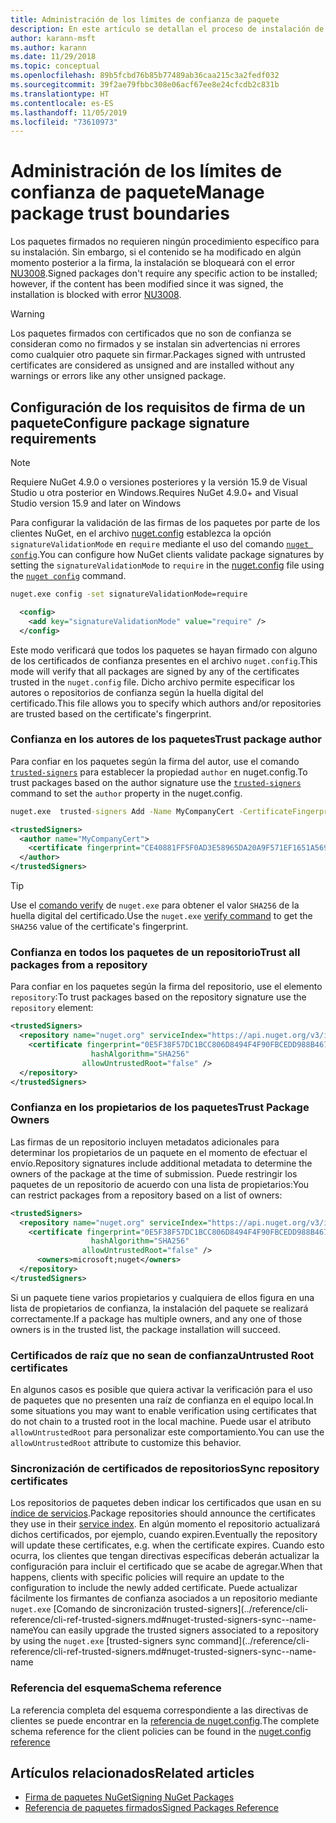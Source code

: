 ```yaml
---
title: Administración de los límites de confianza de paquete
description: En este artículo se detallan el proceso de instalación de paquetes NuGet firmados y las opciones de configuración de la confianza en la firma de los paquetes.
author: karann-msft
ms.author: karann
ms.date: 11/29/2018
ms.topic: conceptual
ms.openlocfilehash: 89b5fcbd76b85b77489ab36caa215c3a2fedf032
ms.sourcegitcommit: 39f2ae79fbbc308e06acf67ee8e24cfcdb2c831b
ms.translationtype: HT
ms.contentlocale: es-ES
ms.lasthandoff: 11/05/2019
ms.locfileid: "73610973"
---
```

# <a name="manage-package-trust-boundaries"></a><span data-ttu-id="a8066-103">Administración de los límites de confianza de paquete</span><span class="sxs-lookup"><span data-stu-id="a8066-103">Manage package trust boundaries</span></span>

<span data-ttu-id="a8066-104">Los paquetes firmados no requieren ningún procedimiento específico para su instalación. Sin embargo, si el contenido se ha modificado en algún momento posterior a la firma, la instalación se bloqueará con el error [NU3008](../reference/errors-and-warnings/NU3008.md).</span><span class="sxs-lookup"><span data-stu-id="a8066-104">Signed packages don't require any specific action to be installed; however, if the content has been modified since it was signed, the installation is blocked with error [NU3008](../reference/errors-and-warnings/NU3008.md).</span></span>

> [!Warning]
> <span data-ttu-id="a8066-105">Los paquetes firmados con certificados que no son de confianza se consideran como no firmados y se instalan sin advertencias ni errores como cualquier otro paquete sin firmar.</span><span class="sxs-lookup"><span data-stu-id="a8066-105">Packages signed with untrusted certificates are considered as unsigned and are installed without any warnings or errors like any other unsigned package.</span></span>

## <a name="configure-package-signature-requirements"></a><span data-ttu-id="a8066-106">Configuración de los requisitos de firma de un paquete</span><span class="sxs-lookup"><span data-stu-id="a8066-106">Configure package signature requirements</span></span>

> [!Note]
> <span data-ttu-id="a8066-107">Requiere NuGet 4.9.0 o versiones posteriores y la versión 15.9 de Visual Studio u otra posterior en Windows.</span><span class="sxs-lookup"><span data-stu-id="a8066-107">Requires NuGet 4.9.0+ and Visual Studio version 15.9 and later on Windows</span></span>

<span data-ttu-id="a8066-108">Para configurar la validación de las firmas de los paquetes por parte de los clientes NuGet, en el archivo [nuget.config](../reference/nuget-config-file.md) establezca la opción `signatureValidationMode` en `require` mediante el uso del comando [`nuget config`](../reference/cli-reference/cli-ref-config.md).</span><span class="sxs-lookup"><span data-stu-id="a8066-108">You can configure how NuGet clients validate package signatures by setting the `signatureValidationMode` to `require` in the [nuget.config](../reference/nuget-config-file.md) file using the [`nuget config`](../reference/cli-reference/cli-ref-config.md) command.</span></span>

```cmd
nuget.exe config -set signatureValidationMode=require
```

```xml
  <config>
    <add key="signatureValidationMode" value="require" />
  </config>
```

<span data-ttu-id="a8066-109">Este modo verificará que todos los paquetes se hayan firmado con alguno de los certificados de confianza presentes en el archivo `nuget.config`.</span><span class="sxs-lookup"><span data-stu-id="a8066-109">This mode will verify that all packages are signed by any of the certificates trusted in the `nuget.config` file.</span></span> <span data-ttu-id="a8066-110">Dicho archivo permite especificar los autores o repositorios de confianza según la huella digital del certificado.</span><span class="sxs-lookup"><span data-stu-id="a8066-110">This file allows you to specify which authors and/or repositories are trusted based on the certificate's fingerprint.</span></span>

### <a name="trust-package-author"></a><span data-ttu-id="a8066-111">Confianza en los autores de los paquetes</span><span class="sxs-lookup"><span data-stu-id="a8066-111">Trust package author</span></span>

<span data-ttu-id="a8066-112">Para confiar en los paquetes según la firma del autor, use el comando [`trusted-signers`](../reference/cli-reference/cli-ref-trusted-signers.md) para establecer la propiedad `author` en nuget.config.</span><span class="sxs-lookup"><span data-stu-id="a8066-112">To trust packages based on the author signature use the [`trusted-signers`](../reference/cli-reference/cli-ref-trusted-signers.md) command to set the `author` property in the nuget.config.</span></span>

```cmd
nuget.exe  trusted-signers Add -Name MyCompanyCert -CertificateFingerprint CE40881FF5F0AD3E58965DA20A9F571EF1651A56933748E1BF1C99E537C4E039 -FingerprintAlgorithm SHA256
```

```xml
<trustedSigners>
  <author name="MyCompanyCert">
    <certificate fingerprint="CE40881FF5F0AD3E58965DA20A9F571EF1651A56933748E1BF1C99E537C4E039" hashAlgorithm="SHA256" allowUntrustedRoot="false" />
  </author>
</trustedSigners>
```

>[!TIP]
><span data-ttu-id="a8066-113">Use el [comando verify](../reference/cli-reference/cli-ref-verify.md) de `nuget.exe` para obtener el valor `SHA256` de la huella digital del certificado.</span><span class="sxs-lookup"><span data-stu-id="a8066-113">Use the `nuget.exe` [verify command](../reference/cli-reference/cli-ref-verify.md) to get the `SHA256` value of the certificate's fingerprint.</span></span>


### <a name="trust-all-packages-from-a-repository"></a><span data-ttu-id="a8066-114">Confianza en todos los paquetes de un repositorio</span><span class="sxs-lookup"><span data-stu-id="a8066-114">Trust all packages from a repository</span></span>

<span data-ttu-id="a8066-115">Para confiar en los paquetes según la firma del repositorio, use el elemento `repository`:</span><span class="sxs-lookup"><span data-stu-id="a8066-115">To trust packages based on the repository signature use the `repository` element:</span></span>

```xml
<trustedSigners>  
  <repository name="nuget.org" serviceIndex="https://api.nuget.org/v3/index.json">
    <certificate fingerprint="0E5F38F57DC1BCC806D8494F4F90FBCEDD988B4676070...." 
                  hashAlgorithm="SHA256" 
                allowUntrustedRoot="false" />
  </repository>
</trustedSigners>
```

### <a name="trust-package-owners"></a><span data-ttu-id="a8066-116">Confianza en los propietarios de los paquetes</span><span class="sxs-lookup"><span data-stu-id="a8066-116">Trust Package Owners</span></span>

<span data-ttu-id="a8066-117">Las firmas de un repositorio incluyen metadatos adicionales para determinar los propietarios de un paquete en el momento de efectuar el envío.</span><span class="sxs-lookup"><span data-stu-id="a8066-117">Repository signatures include additional metadata to determine the owners of the package at the time of submission.</span></span> <span data-ttu-id="a8066-118">Puede restringir los paquetes de un repositorio de acuerdo con una lista de propietarios:</span><span class="sxs-lookup"><span data-stu-id="a8066-118">You can restrict packages from a repository based on a list of owners:</span></span>

```xml
<trustedSigners>  
  <repository name="nuget.org" serviceIndex="https://api.nuget.org/v3/index.json">
    <certificate fingerprint="0E5F38F57DC1BCC806D8494F4F90FBCEDD988B4676070...." 
                  hashAlgorithm="SHA256" 
                allowUntrustedRoot="false" />
      <owners>microsoft;nuget</owners>
  </repository>
</trustedSigners>
```

<span data-ttu-id="a8066-119">Si un paquete tiene varios propietarios y cualquiera de ellos figura en una lista de propietarios de confianza, la instalación del paquete se realizará correctamente.</span><span class="sxs-lookup"><span data-stu-id="a8066-119">If a package has multiple owners, and any one of those owners is in the trusted list, the package installation will succeed.</span></span>

### <a name="untrusted-root-certificates"></a><span data-ttu-id="a8066-120">Certificados de raíz que no sean de confianza</span><span class="sxs-lookup"><span data-stu-id="a8066-120">Untrusted Root certificates</span></span>

<span data-ttu-id="a8066-121">En algunos casos es posible que quiera activar la verificación para el uso de paquetes que no presenten una raíz de confianza en el equipo local.</span><span class="sxs-lookup"><span data-stu-id="a8066-121">In some situations you may want to enable verification using certificates that do not chain to a trusted root in the local machine.</span></span> <span data-ttu-id="a8066-122">Puede usar el atributo `allowUntrustedRoot` para personalizar este comportamiento.</span><span class="sxs-lookup"><span data-stu-id="a8066-122">You can use the `allowUntrustedRoot` attribute to customize this behavior.</span></span>

### <a name="sync-repository-certificates"></a><span data-ttu-id="a8066-123">Sincronización de certificados de repositorios</span><span class="sxs-lookup"><span data-stu-id="a8066-123">Sync repository certificates</span></span>

<span data-ttu-id="a8066-124">Los repositorios de paquetes deben indicar los certificados que usan en su [índice de servicios](../api/service-index.md).</span><span class="sxs-lookup"><span data-stu-id="a8066-124">Package repositories should announce the certificates they use in their [service index](../api/service-index.md).</span></span> <span data-ttu-id="a8066-125">En algún momento el repositorio actualizará dichos certificados, por ejemplo, cuando expiren.</span><span class="sxs-lookup"><span data-stu-id="a8066-125">Eventually the repository will update these certificates, e.g. when the certificate expires.</span></span> <span data-ttu-id="a8066-126">Cuando esto ocurra, los clientes que tengan directivas específicas deberán actualizar la configuración para incluir el certificado que se acabe de agregar.</span><span class="sxs-lookup"><span data-stu-id="a8066-126">When that happens, clients with specific policies will require an update to the configuration to include the newly added certificate.</span></span> <span data-ttu-id="a8066-127">Puede actualizar fácilmente los firmantes de confianza asociados a un repositorio mediante `nuget.exe` [Comando de sincronización trusted-signers](../reference/cli-reference/cli-ref-trusted-signers.md#nuget-trusted-signers-sync--name-name</span><span class="sxs-lookup"><span data-stu-id="a8066-127">You can easily upgrade the trusted signers associated to a repository by using the `nuget.exe` [trusted-signers sync command](../reference/cli-reference/cli-ref-trusted-signers.md#nuget-trusted-signers-sync--name-name</span></span>

### <a name="schema-reference"></a><span data-ttu-id="a8066-128">Referencia del esquema</span><span class="sxs-lookup"><span data-stu-id="a8066-128">Schema reference</span></span>

<span data-ttu-id="a8066-129">La referencia completa del esquema correspondiente a las directivas de clientes se puede encontrar en la [referencia de nuget.config](../reference/nuget-config-file.md#trustedsigners-section).</span><span class="sxs-lookup"><span data-stu-id="a8066-129">The complete schema reference for the client policies can be found in the [nuget.config reference](../reference/nuget-config-file.md#trustedsigners-section)</span></span>

## <a name="related-articles"></a><span data-ttu-id="a8066-130">Artículos relacionados</span><span class="sxs-lookup"><span data-stu-id="a8066-130">Related articles</span></span>

- [<span data-ttu-id="a8066-131">Firma de paquetes NuGet</span><span class="sxs-lookup"><span data-stu-id="a8066-131">Signing NuGet Packages</span></span>](../create-packages/Sign-a-Package.md)
- [<span data-ttu-id="a8066-132">Referencia de paquetes firmados</span><span class="sxs-lookup"><span data-stu-id="a8066-132">Signed Packages Reference</span></span>](../reference/Signed-Packages-Reference.md)
